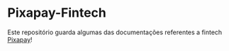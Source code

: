 # Pixapay-Fintech
Este repositório guarda algumas das documentações referentes a fintech [Pixapay](https://pixapay.com.br)!
